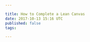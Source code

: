 ```yaml
---

title: How to Complete a Lean Canvas
date: 2017-10-13 15:16 UTC
published: false
tags: 

---
```




